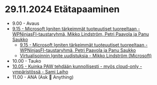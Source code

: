 # 29.11.2024 Etätapaaminen
* 9.00 - Avaus
* [9.15 - Microsoft Igniten tärkeimmät tuoteuutiset tuoreeltaan - WPNinjasFI-taustaryhmä, Mikko Lindström, Petri Paavola ja Panu Saukko](20241129%20-%20Workplace%20Ninja%20User%20Group%20Finland%20-%20Intro%20ja%20Ignite-uutiset%20-%20WPNinjasFI-tiimi,%20Mikko%20Lindström,%20Petri%20Paavola%20ja%20Panu%20Saukko.pdf)
  * [9.15 - Microsoft Igniten tärkeimmät tuoteuutiset tuoreeltaan - WPNinjasFI-taustaryhmä, Petri Paavola ja Panu Saukko](20241129%20-%20Workplace%20Ninja%20User%20Group%20Finland%20-%20Intro%20ja%20Ignite-uutiset%20-%20WPNinjasFI-tiimi,%20Mikko%20Lindström,%20Petri%20Paavola%20ja%20Panu%20Saukko.pdf)
  * [Virtualisoinnin Ignite uudistuksia - Mikko Lindström (Microsoft)](20241129%20-%20Workplace%20Ninja%20User%20Group%20Finland%20-%20Virtualisoinnin%20Ignite%20uudistuksia%20-%20Mikko%20Lindström.pdf)
* 10.00 - Tauko
* [10.05 - Kuinka PAW tehdään kunnollisesti - myös cloud-only -ympäristössä - Sami Laiho](20241129%20-%20Kuinka%20PAW%20tehdään%20kunnollisesti%20-%20myös%20cloud-only%20-ympäristössä%20-%20Sami%20Laiho.pdf)
* 11.00 - ANA (Ask 🥷 Anything)
